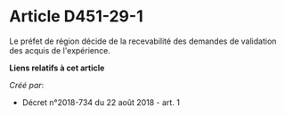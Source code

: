 # Article D451-29-1

Le préfet de région décide de la recevabilité des demandes de validation des acquis de l'expérience.

**Liens relatifs à cet article**

_Créé par_:

  - Décret n°2018-734 du 22 août 2018 - art. 1
